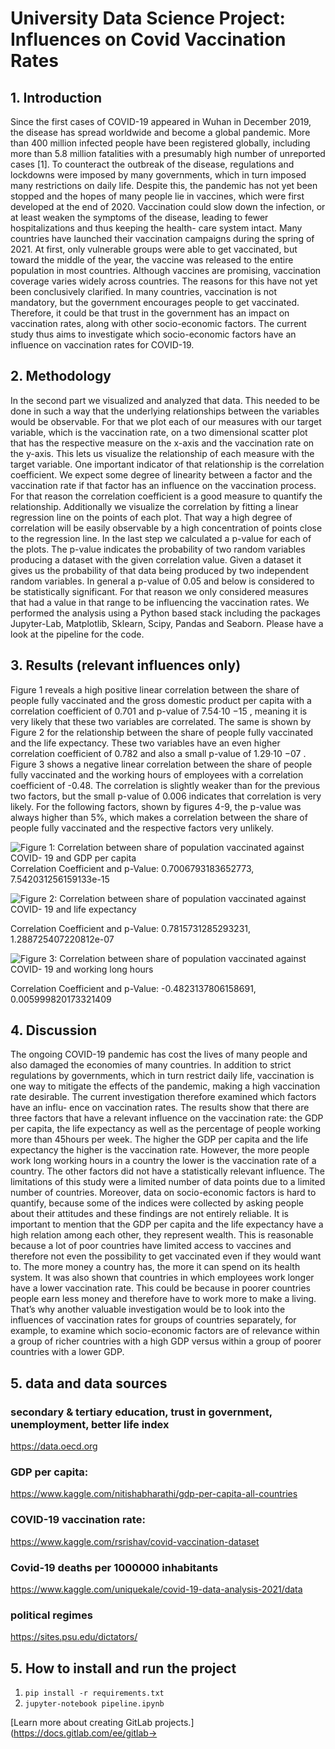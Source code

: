 # University Data Science Project: Influences on Covid Vaccination Rates

## 1. Introduction

Since the first cases of COVID-19 appeared in Wuhan in December 2019, the
disease has spread worldwide and become a global pandemic. More than 400
million infected people have been registered globally, including more than 5.8
million fatalities with a presumably high number of unreported cases [1].
To counteract the outbreak of the disease, regulations and lockdowns were
imposed by many governments, which in turn imposed many restrictions on
daily life. Despite this, the pandemic has not yet been stopped and the hopes
of many people lie in vaccines, which were first developed at the end of 2020.
Vaccination could slow down the infection, or at least weaken the symptoms
of the disease, leading to fewer hospitalizations and thus keeping the health-
care system intact. Many countries have launched their vaccination campaigns
during the spring of 2021. At first, only vulnerable groups were able to get
vaccinated, but toward the middle of the year, the vaccine was released to the
entire population in most countries.
Although vaccines are promising, vaccination coverage varies widely across
countries. The reasons for this have not yet been conclusively clarified. In many
countries, vaccination is not mandatory, but the government encourages people
to get vaccinated. Therefore, it could be that trust in the government has an
impact on vaccination rates, along with other socio-economic factors.
The current study thus aims to investigate which socio-economic factors have
an influence on vaccination rates for COVID-19.

## 2. Methodology

In the second part we visualized and analyzed that data. This needed to be done
in such a way that the underlying relationships between the variables would be
observable. For that we plot each of our measures with our target variable,
which is the vaccination rate, on a two dimensional scatter plot that has the
respective measure on the x-axis and the vaccination rate on the y-axis. This
lets us visualize the relationship of each measure with the target variable. One
important indicator of that relationship is the correlation coefficient. We expect
some degree of linearity between a factor and the vaccination rate if that factor
has an influence on the vaccination process. For that reason the correlation
coefficient is a good measure to quantify the relationship. Additionally we
visualize the correlation by fitting a linear regression line on the points of each
plot. That way a high degree of correlation will be easily observable by a high
concentration of points close to the regression line.
In the last step we calculated a p-value for each of the plots. The p-value
indicates the probability of two random variables producing a dataset with the
given correlation value. Given a dataset it gives us the probability of that data
being produced by two independent random variables. In general a p-value of
0.05 and below is considered to be statistically significant. For that reason we
only considered measures that had a value in that range to be influencing the
vaccination rates.
We performed the analysis using a Python based stack including the packages
Jupyter-Lab, Matplotlib, Sklearn, Scipy, Pandas and Seaborn.
Please have a look at the pipeline for the code.

## 3. Results (relevant influences only)

Figure 1 reveals a high positive linear correlation between the share of people
fully vaccinated and the gross domestic product per capita with a correlation
coefficient of 0.701 and p-value of 7.54·10 −15 , meaning it is very likely that these
two variables are correlated. The same is shown by Figure 2 for the relationship
between the share of people fully vaccinated and the life expectancy. These two
variables have an even higher correlation coefficient of 0.782 and also a small
p-value of 1.29·10 −07 .
Figure 3 shows a negative linear correlation between the share of people fully
vaccinated and the working hours of employees with a correlation coefficient of
-0.48. The correlation is slightly weaker than for the previous two factors, but
the small p-value of 0.006 indicates that correlation is very likely.
For the following factors, shown by figures 4-9, the p-value was always higher
than 5%, which makes a correlation between the share of people fully vaccinated
and the respective factors very unlikely.


![Figure 1: Correlation between share of population vaccinated against COVID-
19 and GDP per capita](gdp.png) 
Correlation Coefficient and p-Value:
0.7006793183652773, 7.542031256159133e-15


![Figure 2: Correlation between share of population vaccinated against COVID-
19 and life expectancy](life_expectancy.png)


Correlation Coefficient and p-Value: 
0.7815731285293231, 1.288725407220812e-07


![Figure 3: Correlation between share of population vaccinated against COVID-
19 and working long hours](working_hours.png)


Correlation Coefficient and p-Value:
-0.4823137806158691, 0.005999820173321409

## 4. Discussion

The ongoing COVID-19 pandemic has cost the lives of many people and also
damaged the economies of many countries. In addition to strict regulations by
governments, which in turn restrict daily life, vaccination is one way to mitigate
the effects of the pandemic, making a high vaccination rate desirable.
The current investigation therefore examined which factors have an influ-
ence on vaccination rates. The results show that there are three factors that
have a relevant influence on the vaccination rate: the GDP per capita, the life
expectancy as well as the percentage of people working more than 45hours per
week. The higher the GDP per capita and the life expectancy the higher is
the vaccination rate. However, the more people work long working hours in a
country the lower is the vaccination rate of a country. The other factors did not
have a statistically relevant influence.
The limitations of this study were a limited number of data points due to a
limited number of countries. Moreover, data on socio-economic factors is hard
to quantify, because some of the indices were collected by asking people about
their attitudes and these findings are not entirely reliable.
It is important to mention that the GDP per capita and the life expectancy
have a high relation among each other, they represent wealth. This is reasonable
because a lot of poor countries have limited access to vaccines and therefore not
even the possibility to get vaccinated even if they would want to. The more
money a country has, the more it can spend on its health system. It was also
shown that countries in which employees work longer have a lower vaccination
rate. This could be because in poorer countries people earn less money and
therefore have to work more to make a living. That’s why another valuable
investigation would be to look into the influences of vaccination rates for groups
of countries separately, for example, to examine which socio-economic factors
are of relevance within a group of richer countries with a high GDP versus within a group of poorer countries with a lower GDP.

## 5. data and data sources 
### secondary & tertiary education, trust in government, unemployment, better life index
https://data.oecd.org

### GDP per capita:
https://www.kaggle.com/nitishabharathi/gdp-per-capita-all-countries

### COVID-19 vaccination rate:
https://www.kaggle.com/rsrishav/covid-vaccination-dataset

### Covid-19 deaths per 1000000 inhabitants
https://www.kaggle.com/uniquekale/covid-19-data-analysis-2021/data

### political regimes
https://sites.psu.edu/dictators/

## 5. How to install and run the project

<ol>
    <li><code>pip install -r requirements.txt</code></li>
    <li><code>jupyter-notebook pipeline.ipynb</code></li>
</ol>


[Learn more about creating GitLab projects.](https://docs.gitlab.com/ee/gitlab->
